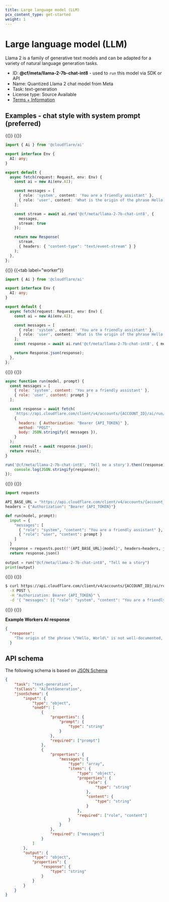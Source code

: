 ```yaml
---
title: Large language model (LLM)
pcx_content_type: get-started
weight: 1
---
```


# Large language model (LLM)
Llama 2 is a family of generative text models and can be adapted for a variety of natural language generation tasks.

* ID:  **@cf/meta/llama-2-7b-chat-int8** - used to `run` this model via SDK or API
* Name: Quantized Llama 2 chat model from Meta	
* Task: text-generation
* License type: Source Available
* [Terms + Information](https://ai.meta.com/resources/models-and-libraries/llama-downloads/)

## Examples - chat style with system prompt (preferred)
{{<tabs labels="Streaming Worker | Worker | Node | Python | curl">}}
{{<tab label="Streaming Worker" default="true">}}

```ts
import { Ai } from '@cloudflare/ai'

export interface Env {
  AI: any;
}

export default {
  async fetch(request: Request, env: Env) {
    const ai = new Ai(env.AI);

    const messages = [
      { role: 'system', content: 'You are a friendly assistant' },
      { role: 'user', content: 'What is the origin of the phrase Hello, World' }
    ];

    const stream = await ai.run('@cf/meta/llama-2-7b-chat-int8', {
      messages,
      stream: true
    });

    return new Response(
      stream, 
      { headers: { "content-type": "text/event-stream" } }
    );
  },
};
```

{{</tab>}}
{{<tab label="worker"}}

```ts
import { Ai } from '@cloudflare/ai'

export interface Env {
  AI: any;
}

export default {
  async fetch(request: Request, env: Env) {
    const ai = new Ai(env.AI);

    const messages = [
      { role: 'system', content: 'You are a friendly assistant' },
      { role: 'user', content: 'What is the origin of the phrase Hello, World' }
    ];
    const response = await ai.run('@cf/meta/llama-2-7b-chat-int8', { messages });

    return Response.json(response);
  },
};
```

{{</tab>}}
{{<tab label="Node">}}

```js
async function run(model, prompt) {
  const messages = [
    { role: 'system', content: 'You are a friendly assistant' },
    { role: 'user', content: prompt }
  ];

  const response = await fetch(
    `https://api.cloudflare.com/client/v4/accounts/{ACCOUNT_ID}/ai/run/${model}`,
    {
      headers: { Authorization: "Bearer {API_TOKEN}" },
      method: "POST",
      body: JSON.stringify({ messages }),
    }
  );
  const result = await response.json();
  return result;
}

run('@cf/meta/llama-2-7b-chat-int8', 'Tell me a story').then((response) => {
    console.log(JSON.stringify(response));
});
```

{{</tab>}}
{{<tab label="Python">}}

```py
import requests

API_BASE_URL = "https://api.cloudflare.com/client/v4/accounts/{account_id}/ai/run/"
headers = {"Authorization": "Bearer {API_TOKEN}"}

def run(model, prompt):
  input = {
    "messages": [
      { "role": "system", "content": "You are a friendly assistant" },
      { "role": "user", "content": prompt }
    ]
  }
  response = requests.post(f"{API_BASE_URL}{model}", headers=headers, json=input)
  return response.json()
    
output = run("@cf/meta/llama-2-7b-chat-int8", "Tell me a story")
print(output)
```

{{</tab>}}
{{<tab label="curl">}}

```sh
$ curl https://api.cloudflare.com/client/v4/accounts/{ACCOUNT_ID}/ai/run/@cf/meta/llama-2-7b-chat-int8 \
  -X POST \
  -H "Authorization: Bearer {API_TOKEN}" \
  -d '{ "messages": [{ "role": "system", "content": "You are a friendly assistant" }, { "role": "user", "content": "Why is pizza so good" }]}'
```

{{</tab>}}
{{</tabs>}}

**Example Workers AI response**

```json
{
  "response":
    "The origin of the phrase \"Hello, World\" is not well-documented, but it is believed to have originated in the early days of computing. In the 1970s, when personal computers were first becoming popular, many programming languages, including C, had a simple \"Hello, World\" program that was used to demonstrate the basics of programming.\nThe idea behind the program was to print the words \"Hello, World\" on the screen, and it was often used as a first program for beginners to learn the basics of programming. Over time, the phrase \"Hello, World\" became a common greeting among programmers and computer enthusiasts, and it is now widely recognized as a symbol of the computing industry.\nIt's worth noting that the phrase \"Hello, World\" is not a specific phrase that was coined by any one person or organization, but rather a catchphrase that evolved over time as a result of its widespread use in the computing industry."
  }
```

## API schema
The following schema is based on [JSON Schema](https://json-schema.org/)

```json
{
    "task": "text-generation",
    "tsClass": "AiTextGeneration",
    "jsonSchema": {
        "input": {
            "type": "object",
            "oneOf": [
                {
                    "properties": {
                        "prompt": {
                            "type": "string"
                        }
                    },
                    "required": ["prompt"]
                },
                {
                    "properties": {
                        "messages": {
                            "type": "array",
                            "items": {
                                "type": "object",
                                "properties": {
                                    "role": {
                                        "type": "string"
                                    },
                                    "content": {
                                        "type": "string"
                                    }
                                },
                                "required": ["role", "content"]
                            }
                        }
                    },
                    "required": ["messages"]
                }
            ]
        },
        "output": {
            "type": "object",
            "properties": {
                "response": {
                    "type": "string"
                }
            }
        }
    }
}
```